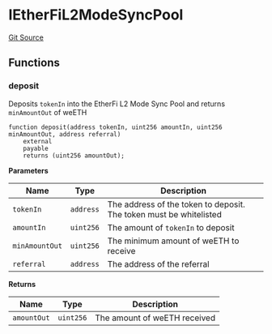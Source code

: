 # IEtherFiL2ModeSyncPool
[Git Source](https://github.com/seamless-protocol/ilm-v2/blob/002c85336929e7b2f8b2193e3cb727fe9cf4b9e6/src/interfaces/periphery/IEtherFiL2ModeSyncPool.sol)


## Functions
### deposit

Deposits `tokenIn` into the EtherFi L2 Mode Sync Pool and returns `minAmountOut` of weETH


```solidity
function deposit(address tokenIn, uint256 amountIn, uint256 minAmountOut, address referral)
    external
    payable
    returns (uint256 amountOut);
```
**Parameters**

|Name|Type|Description|
|----|----|-----------|
|`tokenIn`|`address`|The address of the token to deposit. The token must be whitelisted|
|`amountIn`|`uint256`|The amount of `tokenIn` to deposit|
|`minAmountOut`|`uint256`|The minimum amount of weETH to receive|
|`referral`|`address`|The address of the referral|

**Returns**

|Name|Type|Description|
|----|----|-----------|
|`amountOut`|`uint256`|The amount of weETH received|


